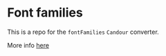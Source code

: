 # Font families

This is a repo for the `fontFamilies` `Candour` converter.

More info [here](https://candour.pro/docs/converters/fontFamilies)
